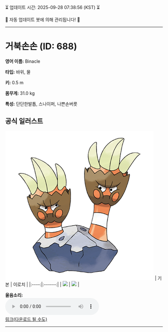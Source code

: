 
⏳ 업데이트 시간: 2025-09-28 07:38:56 (KST) ⏳

🤖 자동 업데이트 봇에 의해 관리됩니다! 🤖

---

# 거북손손 (ID: 688)
**영어 이름:** Binacle

**타입:** 바위, 물

**키:** 0.5 m

**몸무게:** 31.0 kg

**특성:** 단단한발톱, 스나이퍼, 나쁜손버릇

## 공식 일러스트
![](https://raw.githubusercontent.com/PokeAPI/sprites/master/sprites/pokemon/other/official-artwork/688.png)
| 기본 | 이로치 |
|:----:|:------:|
| <img src="http://play.pokemonshowdown.com/sprites/ani/binacle.gif" width="200"> | <img src="http://play.pokemonshowdown.com/sprites/ani-shiny/binacle.gif" width="200"> |

**울음소리:**<br><audio controls src="https://raw.githubusercontent.com/PokeAPI/cries/main/cries/pokemon/latest/688.ogg"></audio><br> [링크(다운로드 될 수도)](https://raw.githubusercontent.com/PokeAPI/cries/main/cries/pokemon/latest/688.ogg)


---
